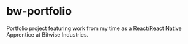 # bw-portfolio
Portfolio project featuring work from my time as a React/React Native Apprentice at Bitwise Industries.
